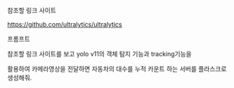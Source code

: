 참조할 링크 사이트

https://github.com/ultralytics/ultralytics



프롬프트

참조할 링크 사이트를 보고 yolo v11의 객체 탐지 기능과 tracking기능을 

활용하여 카메라영상을 전달하면 자동차의 대수를 누적 카운트 하는 서버를 플라스크로 생성해줘.

